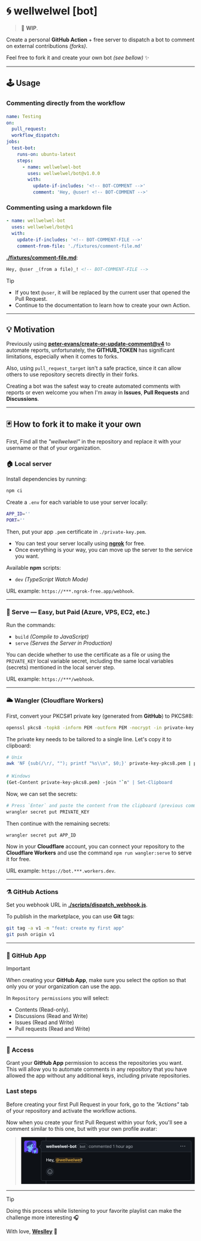 # 🌀 wellwelwel [bot]

> 🚧 **WIP**.

Create a personal **GitHub Action** + free server to dispatch a bot to comment on external contributions _(forks)_.

Feel free to fork it and create your own bot _(see bellow)_ ✨

---

## 🕹️ Usage

### Commenting directly from the workflow

```yml
name: Testing
on:
  pull_request:
  workflow_dispatch:
jobs:
  test-bot:
    runs-on: ubuntu-latest
    steps:
      - name: wellwelwel-bot
        uses: wellwelwel/bot@v1.0.0
        with:
          update-if-includes: '<!-- BOT-COMMENT -->'
          comment: 'Hey, @user! <!-- BOT-COMMENT -->'
```

### Commenting using a markdown file

```yml
- name: wellwelwel-bot
  uses: wellwelwel/bot@v1
  with:
    update-if-includes: '<!-- BOT-COMMENT-FILE -->'
    comment-from-file: './fixtures/comment-file.md'
```

[**./fixtures/comment-file.md**](./fixtures/comment-file.md):

```md
Hey, @user _(from a file)_! <!-- BOT-COMMENT-FILE -->
```

> [!TIP]
>
> - If you text `@user`, it will be replaced by the current user that opened the Pull Request.
> - Continue to the documentation to learn how to create your own Action.

---

## 💡 Motivation

Previously using [**peter-evans/create-or-update-comment@v4**](https://github.com/peter-evans/create-or-update-comment) to automate reports, unfortunately, the **GITHUB_TOKEN** has significant limitations, especially when it comes to forks.

Also, using `pull_request_target` isn't a safe practice, since it can allow others to use repository secrets directly in their forks.

Creating a bot was the safest way to create automated comments with reports or even welcome you when I'm away in **Issues**, **Pull Requests** and **Discussions**.

---

## 🃏 How to fork it to make it your own

First, Find all the _"wellwelwel"_ in the repository and replace it with your username or that of your organization.

### 🏠 Local server

Install dependencies by running:

```sh
npm ci
```

Create a `.env` for each variable to use your server locally:

```sh
APP_ID=''
PORT=''
```

Then, put your app `.pem` certificate in `./private-key.pem`.

- You can test your server locally using [**ngrok**](https://ngrok.com/) for free.
- Once everything is your way, you can move up the server to the service you want.

Available **npm** scripts:

- `dev` _(TypeScript Watch Mode)_

URL example: `https://***.ngrok-free.app/webhook`.

---

### 🛜 Serve — Easy, but Paid (Azure, VPS, EC2, etc.)

Run the commands:

- `build` _(Compile to JavaScript)_
- `serve` _(Serves the Server in Production)_

You can decide whether to use the certificate as a file or using the `PRIVATE_KEY` local variable secret, including the same local variables (secrets) mentioned in the local server step.

URL example: `https://***/webhook`.

---

### 🌥️ Wangler (Cloudflare Workers)

First, convert your PKCS#1 private key (generated from **GitHub**) to PKCS#8:

```sh
openssl pkcs8 -topk8 -inform PEM -outform PEM -nocrypt -in private-key.pem -out private-key-pkcs8.pem
```

The private key needs to be tailored to a single line. Let's copy it to clipboard:

```sh
# Unix
awk 'NF {sub(/\r/, ""); printf "%s\\n", $0;}' private-key-pkcs8.pem | pbcopy

# Windows
(Get-Content private-key-pkcs8.pem) -join "`n" | Set-Clipboard
```

Now, we can set the secrets:

```sh
# Press `Enter` and paste the content from the clipboard (previous command)
wrangler secret put PRIVATE_KEY
```

Then continue with the remaining secrets:

```
wrangler secret put APP_ID
```

Now in your **Cloudflare** account, you can connect your repository to the **Cloudflare Workers** and use the command `npm run wangler:serve` to serve it for free.

URL example: `https://bot.***.workers.dev`.

---

### ⚗️ GitHub Actions

Set you webhook URL in [**./scripts/dispatch_webhook.js**](./scripts/dispatch_webhook.js).

To publish in the marketplace, you can use **Git** tags:

```sh
git tag -a v1 -m "feat: create my first app"
git push origin v1
```

---

### 🤖 GitHub App

> [!IMPORTANT]
> When creating your **GitHub App**, make sure you select the option so that only you or your organization can use the app.

In `Repository permissions` you will select:

- Contents (Read-only).
- Discussions (Read and Write)
- Issues (Read and Write)
- Pull requests (Read and Write)

---

### 🔑 Access

Grant your **GitHub App** permission to access the repositories you want. This will allow you to automate comments in any repository that you have allowed the app without any additional keys, including private repositories.

### Last steps

Before creating your first Pull Request in your fork, go to the _"Actions"_ tab of your repository and activate the workflow actions.

Now when you create your first Pull Request within your fork, you'll see a comment similar to this one, but with your own profile avatar:

> <img src="./fixtures/sample.png" width="560" />

---

> [!TIP]
> Doing this process while listening to your favorite playlist can make the challenge more interesting 🎧

With love, [**Weslley**](https://github.com/wellwelwel) 💙
